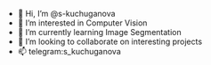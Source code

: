 - 👋 Hi, I’m @s-kuchuganova
- 👀 I’m interested in Computer Vision
- 🌱 I’m currently learning Image Segmentation
- 💞️ I’m looking to collaborate on interesting projects
- 📫 telegram:s_kuchuganova

<!---
s-kuchuganova/s-kuchuganova is a ✨ special ✨ repository because its `README.md` (this file) appears on your GitHub profile.
You can click the Preview link to take a look at your changes.
--->
